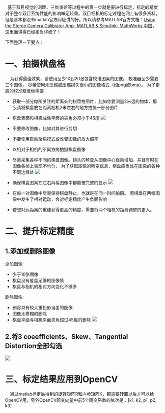    基于双目视觉的测距、三维重建等过程中的第一步就是要进行标定，标定的精度对于整个双目系统性能的影响举足轻重。双目相机的标定过程在网上有很多资料，但是基本都没有matlab官方网址讲的好。所以请参考MATLAB官方文档：[Using the Stereo Camera Calibrator App- MATLAB & Simulink- MathWorks 中国](https://ww2.mathworks.cn/help/vision/ug/stereo-camera-calibrator-app.html)，这里面讲得已经相当详细了！

下面整理一下要点：

# 一、拍摄棋盘格

    为获得最佳效果，请使用至少10到20张包含校准图案的图像。 校准器至少需要三个图像。 尽量使用未压缩或压缩损失很小的图像格式（如png或bmp）。 为了更高的校准精度你需要：

-   获取一部分你所关注的距离处的棋盘格图片，比如你要测量2米远的物体，那么请将棋盘放在距离相机2米左右的地方拍摄一部分图片
    
-   棋盘表面和相机成像平面的夹角必须小于45度
    ![](https://img-blog.csdnimg.cn/20190828110640329.png)
    
-   不要修改图像，比如对其进行剪切
    
-   不要使用自动聚焦模式或改变图像的放大倍率
    
-   以相对于相机的不同方向拍摄棋盘图像
    
-   尽量采集各种不同的棋盘图像。镜头的畸变从图像中心径向增加，并且有时在图像各帧上表现不均匀， 为了获取图像的畸变信息，棋盘应当处在图像的各种不同边缘处
    ![](https://img-blog.csdnimg.cn/20190828111729381.png?x-oss-process=image/watermark,type_ZmFuZ3poZW5naGVpdGk,shadow_10,text_aHR0cHM6Ly9ibG9nLmNzZG4ubmV0L2R1bGluZ3dlbg==,size_16,color_FFFFFF,t_70)
    
-   确保棋盘图案在左右两幅图像中都能被完整的显示
    ![](https://img-blog.csdnimg.cn/2019082811221434.png?x-oss-process=image/watermark,type_ZmFuZ3poZW5naGVpdGk,shadow_10,text_aHR0cHM6Ly9ibG9nLmNzZG4ubmV0L2R1bGluZ3dlbg==,size_16,color_FFFFFF,t_70)
    
-   在每一对图像中尽量保持棋盘静止，也就是在同一时间拍摄。 若棋盘在两幅图像中发生了相对运动，会对标定精度产生负面影响
    
-   若想对远距离的重建获得更高的精度，需要将两个相机的距离调整的更大。
    

# 二、提升标定精度

## 1.添加或删除图像

添加图像:

-   少于10张图像
-   棋盘没有覆盖足够的图像帧
-   棋盘与相机的相对方向变化不够多

删除图像:

-   删除具有较大重投影误差的图像
-   图像太模糊的删除
-   棋盘平面与相机平面夹角超过45度的删除
    ![](https://img-blog.csdnimg.cn/20190828113138671.png?x-oss-process=image/watermark,type_ZmFuZ3poZW5naGVpdGk,shadow_10,text_aHR0cHM6Ly9ibG9nLmNzZG4ubmV0L2R1bGluZ3dlbg==,size_16,color_FFFFFF,t_70)
    
## 2.将3 coeefficients、Skew、Tangential Distortion全部勾选
![](https://img-blog.csdnimg.cn/20190828113530744.png)

# 三、标定结果应用到OpenCV

    通过matlab标定后得到的旋转矩阵R和内参矩阵K，都需要转置以后才可以给OpenCV用，另外OpenCV畸变向量中前5个畸变系数的依次是：\[k1, k2, p1, p2, k3\]
